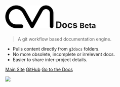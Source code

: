 <!-- _coverpage.md -->

<!--![logo](_media/icon_black.svg)-->

# <img src="_media/avatar.png" width="152" height="72"> Docs <small>Beta</small>

> A git workflow based documentation engine.

* Pulls content directly from `g3docs` folders.
* No more obsolete, incomplete or irrelevent docs.
* Easier to share inter-project details.

[Main Site](https://iitmcvg.github.io/)
[GitHub](https://github.com/iitmcvg/)
[Go to the Docs](README.md)

<!-- background image -->
![](https://cdn.wccftech.com/wp-content/uploads/2017/11/DSC_0720-Custom-1-2060x1373.jpg)
